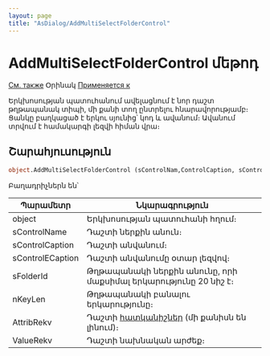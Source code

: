 ```yaml
---
layout: page
title: "AsDialog/AddMultiSelectFolderControl"
---
```



# AddMultiSelectFolderControl մեթոդ

[См. также](AddMultiSelectViewControl.md) Օրինակ [Применяется к](../AsDialog.md)

Երկխոսության պատուհանում ավելացնում է նոր դաշտ թղթապանակ տիպի, մի քանի տող ընտրելու հնարավորությամբ։ Ցանկը բաղկացած է երկու սյունից՝ կոդ և ավանում։ Ավանում տրվում է համակարգի լեզվի հիման վրա։ 

## Շարահյուսություն

``` vb
object.AddMultiSelectFolderControl (sControlNam,ControlCaption, sControlЕCaption, sFolderId, nKeyLen, [AttribRekv], [ValueRekv])
```

Բաղադրիչներն են՝


| Պարամետր | Նկարագրություն |
|--|--|
| object | Երկխոսության պատուհանի հղում։ |
| sControlName | Դաշտի ներքին անուն։ |
| sControlCaption | Դաշտի անվանում։ |
| sControlЕCaption | Դաշտի անվանումը օտար լեզվով։ |
| sFolderId | Թղթապանակի ներքին անունը, որի մաքսիմալ երկարությունը 20 նիշ է։ |
| nKeyLen | Թղթապանակի բանալու երկարությունը։ |
| AttribRekv | Դաշտի [հատկանիշներ](Attribute.html "Attribute") (մի քանիսն են լինում)։  |
| ValueRekv | Դաշտի նախնական արժեք։ |


